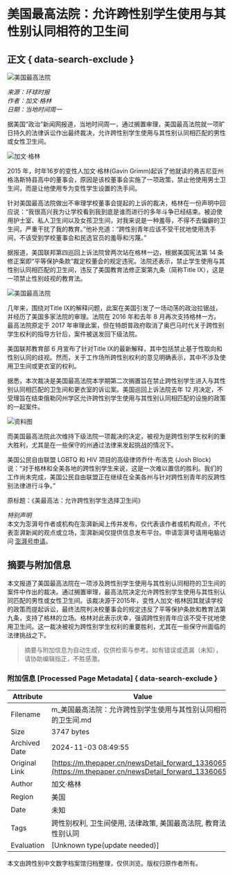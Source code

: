 # 美国最高法院：允许跨性别学生使用与其性别认同相符的卫生间

## 正文 { data-search-exclude }


![美国最高法院](https://image.thepaper.cn/publish/interaction/image/4/529/672.jpg)

*来源：环球时报*  
*作者：加文·格林*  
*日期：当地时间周一*

据美国“政治”新闻网报道，当地时间周一，通过搁置审理，美国最高法院就一项旷日持久的法律诉讼作出最终裁决，允许跨性别学生使用与其性别认同相匹配的男性或女性卫生间。

![加文·格林](https://imagepphcloud.thepaper.cn/pph/image/139/889/189.jpg)

2015 年，时年16岁的变性人加文·格林(Gavin Grimm)起诉了他就读的弗吉尼亚州格洛斯特县高中的董事会，原因是该校董事会实施了一项政策，禁止他使用男士卫生间，而是让他使用专为变性学生设置的洗手间。

针对美国最高法院做出不审理学校董事会提起的上诉的裁决，格林在一份声明中回应说：“我很高兴我为让学校看到我到底是谁而进行的多年斗争已经结束。被迫使用护士室、私人卫生间以及女孩卫生间，对我来说是一种羞辱，不得不去偏僻的卫生间，严重干扰了我的教育。”他补充道：“跨性别青年应该不受干扰地使用洗手间，不该受到学校董事会和民选官员的羞辱和污蔑。”

据报道，美国联邦第四巡回上诉法院曾两次站在格林一边，根据美国宪法第 14 条修正案即“平等保护条款”裁定校董会的规定违宪。法院还表示，禁止学生使用与其性别认同相匹配的卫生间，违反了美国教育法修正案第九条（简称Title IX），这是一项禁止性别歧视的教育法。

![美国最高法院](https://imagepphcloud.thepaper.cn/pph/image/139/889/192.jpg)

几年来，围绕对Title IX的解释问题，此案在美国引发了一场动荡的政治拉锯战，并经历了美国多家法院的审理。法院在 2016 年和去年 8 月再次支持格林一方。最高法院原定于 2017 年审理此案，但在特朗普政府取消了奥巴马时代关于跨性别学生权利的指导方针后，案件被送发回下级法院。

美国联邦教育部 6 月宣布了针对Title IX的最新解释，其中包括禁止基于性取向和性别认同的歧视。然而，关于工作场所跨性别权利的意见明确表示，其中不涉及使用卫生间或更衣室的权利。

据悉，本次裁决是美国最高法院本学期第二次搁置旨在禁止跨性别学生进入与其性别认同相匹配的卫生间和更衣室的诉讼案。美国巡回上诉法院去年 12 月决定，不受理旨在结束俄勒冈州学区允许跨性别学生使用与其性别认同相匹配的设施的政策的一起案件。

![资料图](https://imagepphcloud.thepaper.cn/pph/image/139/889/195.jpg)

而美国最高法院此次维持下级法院一项裁决的决定，被视为是跨性别学生权利的重大胜利，尤其是在一些保守的州通过法律来发起挑战的情况下。

美国公民自由联盟 LGBTQ 和 HIV 项目的高级律师乔什·布洛克 (Josh Block) 说：“对于格林和全美各地的跨性别学生来说，这是一次难以置信的胜利。我们的工作尚未完成，美国公民自由联盟正在继续在全美各州与针对跨性别青年的反跨性别法律进行斗争。”

原标题：《美最高法：允许跨性别学生选择卫生间》

*特别声明*  
本文为澎湃号作者或机构在澎湃新闻上传并发布，仅代表该作者或机构观点，不代表澎湃新闻的观点或立场，澎湃新闻仅提供信息发布平台。申请澎湃号请用电脑访问 [澎湃号申请](https://renzheng.thepaper.cn)。
<!-- tcd_original_link https://m.thepaper.cn/newsDetail_forward_13360658 -->
## 摘要与附加信息

<!-- tcd_abstract -->
本文报道了美国最高法院在一项涉及跨性别学生使用与其性别认同相符的卫生间的案件中作出的裁决。通过搁置审理，最高法院决定允许跨性别学生使用与其性别认同匹配的男性或女性卫生间。该裁决源于2015年，变性人加文·格林因其就读学校的政策而提起诉讼，最终法院判决校董事会的规定违反了平等保护条款和教育法第九条，支持了格林的立场。格林对此表示庆幸，强调跨性别青年应该不受干扰地使用卫生间。这一裁决被视为跨性别学生权利的重要胜利，尤其在一些保守州面临的法律挑战之下。
<!-- tcd_abstract_end -->

> 摘要与附加信息为自动生成，仅供检索与参考。如有错误或遗漏（未知），请协助编辑指正，不胜感激。

### 附加信息 [Processed Page Metadata] { data-search-exclude }

| Attribute       | Value                                  |
|-----------------|----------------------------------------|
| Filename        | m_美国最高法院：允许跨性别学生使用与其性别认同相符的卫生间.md                             |
| Size            | 3747 bytes                           |
| Archived Date   | 2024-11-03 08:49:55                             |
| Original Link   | [https://m.thepaper.cn/newsDetail_forward_13360658](https://m.thepaper.cn/newsDetail_forward_13360658)                       |
| Author          | 加文·格林                               |
| Region          | 美国                               |
| Date            | 未知                                 |
| Tags            | 跨性别权利, 卫生间使用, 法律政策, 美国最高法院, 教育法, 性别认同                                 |
| Evaluation            | [Unknown type(update needed)]                                 |
<!-- tcd_table_end -->

本文由跨性别中文数字档案馆归档整理，仅供浏览。版权归原作者所有。
